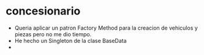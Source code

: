 # concesionario
- Queria aplicar un patron Factory Method para la creacion de 
vehiculos y piezas pero no me dio tiempo.
- He hecho un Singleton de la clase BaseData 
- 